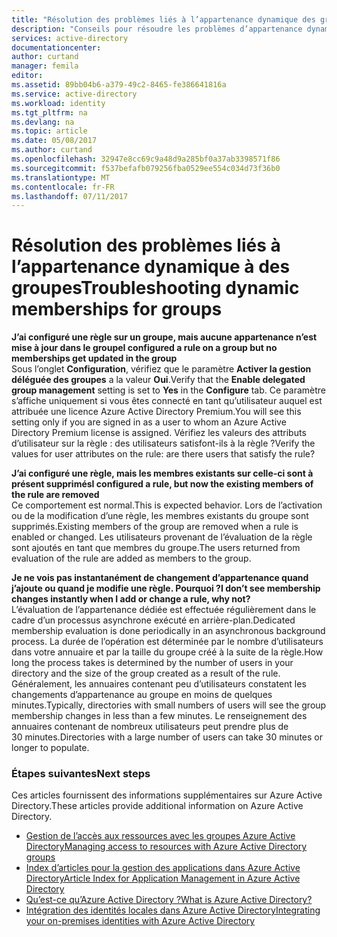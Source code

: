 ```yaml
---
title: "Résolution des problèmes liés à l’appartenance dynamique des groupes | Microsoft Docs"
description: "Conseils pour résoudre les problèmes d’appartenance dynamique à des groupes dans Azure AD."
services: active-directory
documentationcenter: 
author: curtand
manager: femila
editor: 
ms.assetid: 89bb04b6-a379-49c2-8465-fe386641816a
ms.service: active-directory
ms.workload: identity
ms.tgt_pltfrm: na
ms.devlang: na
ms.topic: article
ms.date: 05/08/2017
ms.author: curtand
ms.openlocfilehash: 32947e8cc69c9a48d9a285bf0a37ab3398571f86
ms.sourcegitcommit: f537befafb079256fba0529ee554c034d73f36b0
ms.translationtype: MT
ms.contentlocale: fr-FR
ms.lasthandoff: 07/11/2017
---
```

# <a name="troubleshooting-dynamic-memberships-for-groups"></a><span data-ttu-id="7bb60-103">Résolution des problèmes liés à l’appartenance dynamique à des groupes</span><span class="sxs-lookup"><span data-stu-id="7bb60-103">Troubleshooting dynamic memberships for groups</span></span>
<span data-ttu-id="7bb60-104">**J’ai configuré une règle sur un groupe, mais aucune appartenance n’est mise à jour dans le groupe**</span><span class="sxs-lookup"><span data-stu-id="7bb60-104">**I configured a rule on a group but no memberships get updated in the group**</span></span><br/><span data-ttu-id="7bb60-105">Sous l’onglet **Configuration**, vérifiez que le paramètre **Activer la gestion déléguée des groupes** a la valeur **Oui**.</span><span class="sxs-lookup"><span data-stu-id="7bb60-105">Verify that the **Enable delegated group management** setting is set to **Yes** in the **Configure** tab.</span></span> <span data-ttu-id="7bb60-106">Ce paramètre s’affiche uniquement si vous êtes connecté en tant qu’utilisateur auquel est attribuée une licence Azure Active Directory Premium.</span><span class="sxs-lookup"><span data-stu-id="7bb60-106">You will see this setting only if you are signed in as a user to whom an Azure Active Directory Premium license is assigned.</span></span> <span data-ttu-id="7bb60-107">Vérifiez les valeurs des attributs d’utilisateur sur la règle : des utilisateurs satisfont-ils à la règle ?</span><span class="sxs-lookup"><span data-stu-id="7bb60-107">Verify the values for user attributes on the rule: are there users that satisfy the rule?</span></span>

<span data-ttu-id="7bb60-108">**J’ai configuré une règle, mais les membres existants sur celle-ci sont à présent supprimés**</span><span class="sxs-lookup"><span data-stu-id="7bb60-108">**I configured a rule, but now the existing members of the rule are removed**</span></span><br/><span data-ttu-id="7bb60-109">Ce comportement est normal.</span><span class="sxs-lookup"><span data-stu-id="7bb60-109">This is expected behavior.</span></span> <span data-ttu-id="7bb60-110">Lors de l’activation ou de la modification d’une règle, les membres existants du groupe sont supprimés.</span><span class="sxs-lookup"><span data-stu-id="7bb60-110">Existing members of the group are removed when a rule is enabled or changed.</span></span> <span data-ttu-id="7bb60-111">Les utilisateurs provenant de l’évaluation de la règle sont ajoutés en tant que membres du groupe.</span><span class="sxs-lookup"><span data-stu-id="7bb60-111">The users returned from evaluation of the rule are added as members to the group.</span></span>     

<span data-ttu-id="7bb60-112">**Je ne vois pas instantanément de changement d’appartenance quand j’ajoute ou quand je modifie une règle. Pourquoi ?**</span><span class="sxs-lookup"><span data-stu-id="7bb60-112">**I don’t see membership changes instantly when I add or change a rule, why not?**</span></span><br/><span data-ttu-id="7bb60-113">L’évaluation de l’appartenance dédiée est effectuée régulièrement dans le cadre d’un processus asynchrone exécuté en arrière-plan.</span><span class="sxs-lookup"><span data-stu-id="7bb60-113">Dedicated membership evaluation is done periodically in an asynchronous background process.</span></span> <span data-ttu-id="7bb60-114">La durée de l’opération est déterminée par le nombre d’utilisateurs dans votre annuaire et par la taille du groupe créé à la suite de la règle.</span><span class="sxs-lookup"><span data-stu-id="7bb60-114">How long the process takes is determined by the number of users in your directory and the size of the group created as a result of the rule.</span></span> <span data-ttu-id="7bb60-115">Généralement, les annuaires contenant peu d’utilisateurs constatent les changements d’appartenance au groupe en moins de quelques minutes.</span><span class="sxs-lookup"><span data-stu-id="7bb60-115">Typically, directories with small numbers of users will see the group membership changes in less than a few minutes.</span></span> <span data-ttu-id="7bb60-116">Le renseignement des annuaires contenant de nombreux utilisateurs peut prendre plus de 30 minutes.</span><span class="sxs-lookup"><span data-stu-id="7bb60-116">Directories with a large number of users can take 30 minutes or longer to populate.</span></span>

### <a name="next-steps"></a><span data-ttu-id="7bb60-117">Étapes suivantes</span><span class="sxs-lookup"><span data-stu-id="7bb60-117">Next steps</span></span>
<span data-ttu-id="7bb60-118">Ces articles fournissent des informations supplémentaires sur Azure Active Directory.</span><span class="sxs-lookup"><span data-stu-id="7bb60-118">These articles provide additional information on Azure Active Directory.</span></span>

* [<span data-ttu-id="7bb60-119">Gestion de l’accès aux ressources avec les groupes Azure Active Directory</span><span class="sxs-lookup"><span data-stu-id="7bb60-119">Managing access to resources with Azure Active Directory groups</span></span>](active-directory-manage-groups.md)
* [<span data-ttu-id="7bb60-120">Index d’articles pour la gestion des applications dans Azure Active Directory</span><span class="sxs-lookup"><span data-stu-id="7bb60-120">Article Index for Application Management in Azure Active Directory</span></span>](active-directory-apps-index.md)
* [<span data-ttu-id="7bb60-121">Qu’est-ce qu’Azure Active Directory ?</span><span class="sxs-lookup"><span data-stu-id="7bb60-121">What is Azure Active Directory?</span></span>](active-directory-whatis.md)
* [<span data-ttu-id="7bb60-122">Intégration des identités locales dans Azure Active Directory</span><span class="sxs-lookup"><span data-stu-id="7bb60-122">Integrating your on-premises identities with Azure Active Directory</span></span>](active-directory-aadconnect.md)
